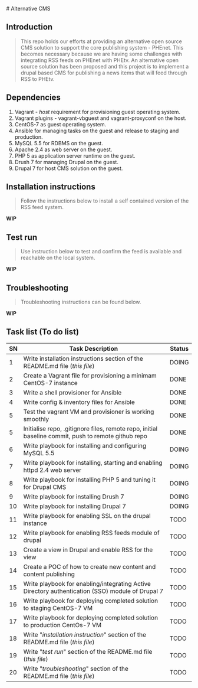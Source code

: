 # Alternative CMS

## Introduction

> This repo holds our efforts at providing an alternative open source CMS solution to support the core publishing system - PHEnet.  This becomes necessary because we are having some challenges with integrating RSS feeds on PHEnet with PHEtv. An alternative open source solution has been proposed and this project is to implement a drupal based CMS for publishing a news items that will feed through RSS to PHEtv.

## Dependencies

1. Vagrant - *host* requirement for provisioning guest operating system.
1. Vagrant plugins - vagrant-vbguest and vagrant-proxyconf on the host.
1. CentOS-7 as guest operating system.
1. Ansible for managing tasks on the guest and release to staging and production.
1. MySQL 5.5 for RDBMS on the guest.
1. Apache 2.4 as web server on the guest.
1. PHP 5 as application server runtime on the guest.
1. Drush 7 for managing Drupal on the guest.
1. Drupal 7 for host CMS solution on the guest.

## Installation instructions

> Follow the instructions below to install a self contained version of the RSS feed system.

**WIP**

## Test run

> Use instruction below to test and confirm the feed is available and reachable on the local system.

**WIP**

## Troubleshooting

> Troubleshooting instructions can be found below.

**WIP**

## Task list (To do list)

|SN   |Task Description   |Status   |
|---|---|---|
|1  | Write installation instructions section of the README.md file (_this file_)  | DOING  |
|2  | Create a Vagrant file for provisioning a minimam CentOS-7 instance  | DONE  |
|3   | Write a shell provisioner for Ansible  |  DONE |
|4   | Write config & inventory files for Ansible  |  DONE |
|5   | Test the vagrant VM and provisioner is working smoothly  |  DONE |
|5   | Initialise repo, .gitignore files, remote repo, initial baseline commit, push to remote github repo  |  DONE |
|6   | Write playbook for installing and configuring MySQL 5.5  |  DOING |
|7   | Write playbook for installing, starting and enabling httpd 2.4 web server  | DOING  |
|8   | Write playbook for installing PHP 5 and tuning it for Drupal CMS  |  DOING |
|9   | Write playbook for installing Drush 7  |  DOING |
|10  | Write playbook for installing Drupal 7  |  DOING |
|11  | Write playbook for enabling SSL on the drupal instance  | TODO  |
|12  | Write playbook for enabling RSS feeds module of drupal  | TODO  |
|13  | Create a view in Drupal and enable RSS for the view  | TODO  |
|14  | Create a POC of how to create new content and content publishing  | TODO  |
|15  | Write playbook for enabling/integrating Active Directory authentication (SSO) module of Drupal 7  | TODO  |
|16  | Write playbook for deploying completed solution to staging CentOS-7 VM  | TODO  |
|17  | Write playbook for deploying completed solution to production CentOs-7 VM  | TODO  |
|18  | Write "_installation instruction_" section of the README.md file (_this file_)  | TODO  |
|19  | Write "_test run_" section of the README.md file (_this file_)  | TODO  |
|20  | Write "_troubleshooting_" section of the README.md file (_this file_)  | TODO  |
